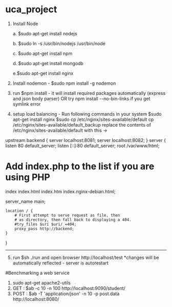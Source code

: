 # uca_project
1. Install Node

	a. $sudo apt-get install nodejs
	
	b. $sudo ln -s /usr/bin/nodejs /usr/bin/node
	
	c. $sudo apt-get install npm

	d. $sudo apt-get install mongodb

    e.$sudo apt-get install nginx

2. Install nodemon - $sudo npm install -g nodemon

3. run $npm install   - it will install required packages automatically (express and json body parser)
    OR try npm install --no-bin-links  if you get symlink error

4. setup load balancing -
	Run following commands in your system
	$sudo apt-get install nginx
	$sudo cp /etc/nginx/sites-available/default cp /etc/nginx/sites-available/default_backup
	replace the contents of /etc/nginx/sites-available/default with this ->


upstream backend {
server localhost:8081;
server localhost:8082;
}
server {
listen 80 default_server;
listen [::]:80 default_server;
root /var/www/html;
# Add index.php to the list if you are using PHP
index index.html index.htm index.nginx-debian.html;

server_name main;

	location / {
		# First attempt to serve request as file, then
		# as directory, then fall back to displaying a 404.
		#try_files $uri $uri/ =404;
		proxy_pass http://backend;
	}
}


------------------------------------------------------------
5. run $sh ./run and open browser http://localhost/test
	*changes will be automatically reflected - server is autorestart


#Benchmarking a web service
1. sudo apt-get apache2-utils
2. GET : $ab -c 10 -n 100 http://localhost:9090/student/
3. POST : $ab -T 'application/json'  -n 10 -p post.data http://localhost:8080/

